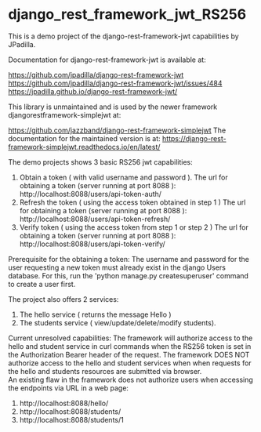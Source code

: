 # django_rest_framework_jwt_RS256

This is a demo project of the django-rest-framework-jwt capabilities by JPadilla. 

Documentation for django-rest-framework-jwt is available at:

https://github.com/jpadilla/django-rest-framework-jwt
https://github.com/jpadilla/django-rest-framework-jwt/issues/484
https://jpadilla.github.io/django-rest-framework-jwt/

This library is unmaintained and is used by the newer framework djangorestframework-simplejwt at:

https://github.com/jazzband/django-rest-framework-simplejwt
The documentation for the maintained version is at:
https://django-rest-framework-simplejwt.readthedocs.io/en/latest/

The demo projects shows 3 basic RS256 jwt capabilities:
1. Obtain a token ( with valid username and password ).  The url for obtaining a token (server running at port 8088 ): http://localhost:8088/users/api-token-auth/
2. Refresh the token ( using the access token obtained in step 1 ) The url for obtaining a token (server running at port 8088 ): http://localhost:8088/users/api-token-refresh/
3. Verify token ( using the access token from step 1 or step 2 ) The url for obtaining a token (server running at port 8088 ): http://localhost:8088/users/api-token-verify/

Prerequisite for the obtaining a token:
The username and password for the user requesting a new token must already exist in the django Users database.  For this, run the 'python manage.py createsuperuser' command
to create a user first.

The project also offers 2 services:
1. The hello service ( returns the message Hello )
2. The students service ( view/update/delete/modify students).


Current unresolved capabilities:
The framework will authorize access to the hello and student service in curl commands when the RS256 token is set in the Authorization Bearer header of the request.
The framework DOES NOT authorize access to the hello and student services when when requests for the hello and students resources are submitted via browser.  
An existing flaw in the framework does not authorize users when accessing the endpoints via URL in a web page:

1. http://localhost:8088/hello/
2. http://localhost:8088/students/
3. http://localhost:8088/students/1




